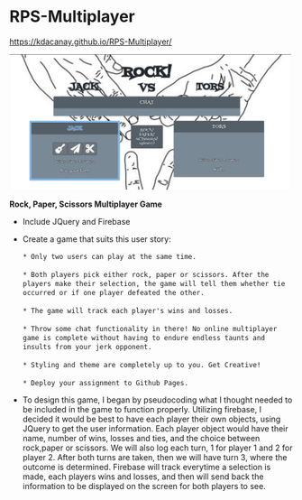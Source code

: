 # RPS-Multiplayer

https://kdacanay.github.io/RPS-Multiplayer/


<img src="assets/images/captureportfolioRPS.png" width = 500>


**Rock, Paper, Scissors Multiplayer Game**

* Include JQuery and Firebase 

* Create a game that suits this user story:

      * Only two users can play at the same time.

      * Both players pick either rock, paper or scissors. After the players make their selection, the game will tell them whether tie occurred or if one player defeated the other.

      * The game will track each player's wins and losses.

      * Throw some chat functionality in there! No online multiplayer game is complete without having to endure endless taunts and insults from your jerk opponent.

      * Styling and theme are completely up to you. Get Creative!

      * Deploy your assignment to Github Pages.
      
      
* To design this game, I began by pseudocoding what I thought needed to be included in the game to function properly.  Utilizing firebase, I decided it would be best to have each player their own objects, using JQuery to get the user information.  Each player object would have their name, number of wins, losses and ties, and the choice between rock,paper or scissors.  We will also log each turn, 1 for player 1 and 2 for player 2.  After both turns are taken, then we will have turn 3, where the outcome is determined. Firebase will track everytime a selection is made, each players wins and losses, and then will send back the information to be displayed on the screen for both players to see. 
